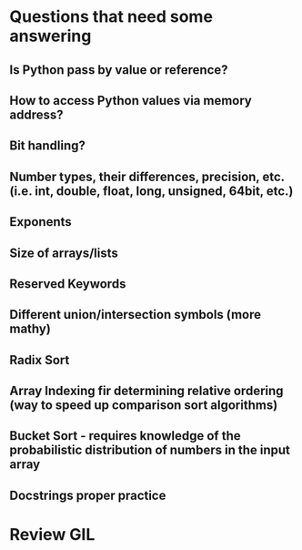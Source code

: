 # Questions that need some answering

## Is Python pass by value or reference?
## How to access Python values via memory address?
## Bit handling?
## Number types, their differences, precision, etc. (i.e. int, double, float, long, unsigned, 64bit, etc.)
## Exponents
## Size of arrays/lists
## Reserved Keywords
## Different union/intersection symbols (more mathy)
## Radix Sort
## Array Indexing fir determining relative ordering (way to speed up comparison sort algorithms)
## Bucket Sort - requires knowledge of the probabilistic distribution of numbers in the input array
## Docstrings proper practice

# Review GIL